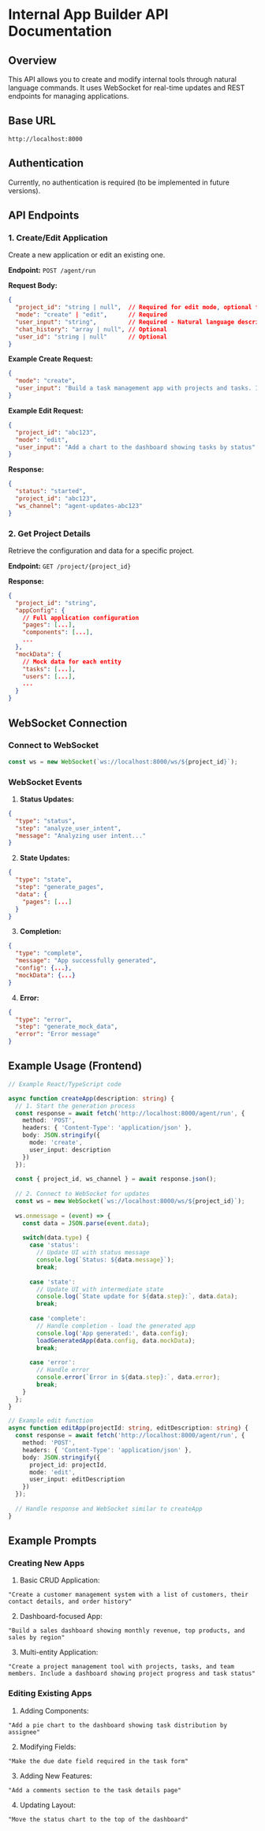 # Internal App Builder API Documentation

## Overview
This API allows you to create and modify internal tools through natural language commands. It uses WebSocket for real-time updates and REST endpoints for managing applications.

## Base URL
```
http://localhost:8000
```

## Authentication
Currently, no authentication is required (to be implemented in future versions).

## API Endpoints

### 1. Create/Edit Application
Create a new application or edit an existing one.

**Endpoint:** `POST /agent/run`

**Request Body:**
```json
{
  "project_id": "string | null",  // Required for edit mode, optional for create
  "mode": "create" | "edit",      // Required
  "user_input": "string",         // Required - Natural language description
  "chat_history": "array | null", // Optional
  "user_id": "string | null"      // Optional
}
```

**Example Create Request:**
```json
{
  "mode": "create",
  "user_input": "Build a task management app with projects and tasks. Include a dashboard showing task completion metrics."
}
```

**Example Edit Request:**
```json
{
  "project_id": "abc123",
  "mode": "edit",
  "user_input": "Add a chart to the dashboard showing tasks by status"
}
```

**Response:**
```json
{
  "status": "started",
  "project_id": "abc123",
  "ws_channel": "agent-updates-abc123"
}
```

### 2. Get Project Details
Retrieve the configuration and data for a specific project.

**Endpoint:** `GET /project/{project_id}`

**Response:**
```json
{
  "project_id": "string",
  "appConfig": {
    // Full application configuration
    "pages": [...],
    "components": [...],
    ...
  },
  "mockData": {
    // Mock data for each entity
    "tasks": [...],
    "users": [...],
    ...
  }
}
```

## WebSocket Connection

### Connect to WebSocket
```javascript
const ws = new WebSocket(`ws://localhost:8000/ws/${project_id}`);
```

### WebSocket Events

1. **Status Updates:**
```json
{
  "type": "status",
  "step": "analyze_user_intent",
  "message": "Analyzing user intent..."
}
```

2. **State Updates:**
```json
{
  "type": "state",
  "step": "generate_pages",
  "data": {
    "pages": [...]
  }
}
```

3. **Completion:**
```json
{
  "type": "complete",
  "message": "App successfully generated",
  "config": {...},
  "mockData": {...}
}
```

4. **Error:**
```json
{
  "type": "error",
  "step": "generate_mock_data",
  "error": "Error message"
}
```

## Example Usage (Frontend)

```typescript
// Example React/TypeScript code

async function createApp(description: string) {
  // 1. Start the generation process
  const response = await fetch('http://localhost:8000/agent/run', {
    method: 'POST',
    headers: { 'Content-Type': 'application/json' },
    body: JSON.stringify({
      mode: 'create',
      user_input: description
    })
  });
  
  const { project_id, ws_channel } = await response.json();
  
  // 2. Connect to WebSocket for updates
  const ws = new WebSocket(`ws://localhost:8000/ws/${project_id}`);
  
  ws.onmessage = (event) => {
    const data = JSON.parse(event.data);
    
    switch(data.type) {
      case 'status':
        // Update UI with status message
        console.log(`Status: ${data.message}`);
        break;
      
      case 'state':
        // Update UI with intermediate state
        console.log(`State update for ${data.step}:`, data.data);
        break;
      
      case 'complete':
        // Handle completion - load the generated app
        console.log('App generated:', data.config);
        loadGeneratedApp(data.config, data.mockData);
        break;
      
      case 'error':
        // Handle error
        console.error(`Error in ${data.step}:`, data.error);
        break;
    }
  };
}

// Example edit function
async function editApp(projectId: string, editDescription: string) {
  const response = await fetch('http://localhost:8000/agent/run', {
    method: 'POST',
    headers: { 'Content-Type': 'application/json' },
    body: JSON.stringify({
      project_id: projectId,
      mode: 'edit',
      user_input: editDescription
    })
  });
  
  // Handle response and WebSocket similar to createApp
}
```

## Example Prompts

### Creating New Apps

1. Basic CRUD Application:
```
"Create a customer management system with a list of customers, their contact details, and order history"
```

2. Dashboard-focused App:
```
"Build a sales dashboard showing monthly revenue, top products, and sales by region"
```

3. Multi-entity Application:
```
"Create a project management tool with projects, tasks, and team members. Include a dashboard showing project progress and task status"
```

### Editing Existing Apps

1. Adding Components:
```
"Add a pie chart to the dashboard showing task distribution by assignee"
```

2. Modifying Fields:
```
"Make the due date field required in the task form"
```

3. Adding New Features:
```
"Add a comments section to the task details page"
```

4. Updating Layout:
```
"Move the status chart to the top of the dashboard"
```